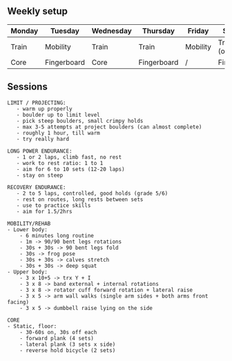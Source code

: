 
## Weekly setup

Monday | Tuesday | Wednesday | Thursday | Friday | Saturday | Sunday
---|---|---|---|---|---|---
Train|Mobility|Train|Train|Mobility|Train (optional)|Rest
Core|Fingerboard|Core|Fingerboard|/|Fingerboard|Rest

## Sessions


```
LIMIT / PROJECTING:
   - warm up properly
   - boulder up to limit level
   - pick steep boulders, small crimpy holds
   - max 3-5 attempts at project boulders (can almost complete)
   - roughly 1 hour, till warm
   - try really hard
```

```
LONG POWER ENDURANCE:
   - 1 or 2 laps, climb fast, no rest
   - work to rest ratio: 1 to 1
   - aim for 6 to 10 sets (12-20 laps)
   - stay on steep
```

```
RECOVERY ENDURANCE:
   - 2 to 5 laps, controlled, good holds (grade 5/6)
   - rest on routes, long rests between sets
   - use to practice skills
   - aim for 1.5/2hrs
```

```
MOBILITY/REHAB
- Lower body:
    - 6 minutes long routine
    - 1m -> 90/90 bent legs rotations
    - 30s + 30s -> 90 bent legs fold
    - 30s -> frog pose
    - 30s + 30s -> calves stretch
    - 30s + 30s -> deep squat
- Upper body:
    - 3 x 10+5 -> trx Y + I
    - 3 x 8 -> band external + internal rotations
    - 3 x 8 -> rotator cuff forward rotation + lateral raise
    - 3 x 5 -> arm wall walks (single arm sides + both arms front facing)
    - 3 x 5 -> dumbbell raise lying on the side
```

```
CORE
- Static, floor:
    - 30-60s on, 30s off each
    - forward plank (4 sets)
    - lateral plank (3 sets x side)
    - reverse hold bicycle (2 sets)
```
